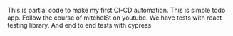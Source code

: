 This is partial code to make my first CI-CD automation.
This is simple todo app.
Follow the course of mitchelSt on youtube.
We have tests with react testing library.
And end to end tests with cypress
